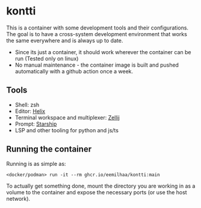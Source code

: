 # kontti
This is a container with some development tools and their configurations.
The goal is to have a cross-system development environment that works the same
everywhere and is always up to date. 
- Since its just a container, it should work wherever the container can be run
  (Tested only on linux)
- No manual maintenance - the container image is built and pushed automatically
  with a github action once a week.

## Tools
- Shell: zsh
- Editor: [Helix](https://github.com/helix-editor/helix)
- Terminal workspace and multiplexer: [Zellij](https://github.com/zellij-org/zellij)
- Prompt: [Starship](https://github.com/starship/starship)
- LSP and other tooling for python and js/ts

## Running the container
Running is as simple as:
```
<docker/podman> run -it --rm ghcr.io/eemilhaa/kontti:main
```
To actually get something done, mount the directory you are working in as
a volume to the container and expose the necessary ports (or use the host
network).
